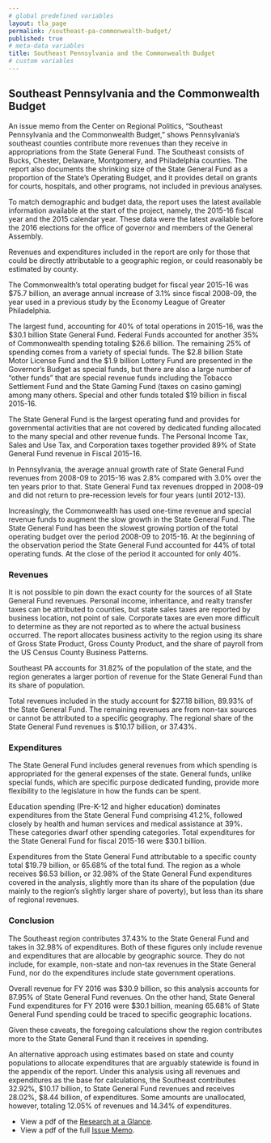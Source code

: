 ```yaml
---
# global predefined variables
layout: tla_page
permalink: /southeast-pa-commonwealth-budget/
published: true
# meta-data variables
title: Southeast Pennsylvania and the Commonwealth Budget
# custom variables
---
```

## Southeast Pennsylvania and the Commonwealth Budget
An issue memo from the Center on Regional Politics, “Southeast Pennsylvania and the Commonwealth Budget,” shows Pennsylvania’s southeast counties contribute more revenues than they receive in appropriations from the State General Fund. The Southeast consists of Bucks, Chester, Delaware, Montgomery, and Philadelphia counties. The report also documents the shrinking size of the State General Fund as a proportion of the State’s Operating Budget, and it provides detail on grants for courts, hospitals, and other programs, not included in previous analyses.

To match demographic and budget data, the report uses the latest available information available at the start of the project, namely, the 2015-16 fiscal year and the 2015 calendar year. These data were the latest available before the 2016 elections for the office of governor and members of the General Assembly.  

Revenues and expenditures included in the report are only for those that could be directly attributable to a geographic region, or could reasonably be estimated by county.

The Commonwealth’s total operating budget for fiscal year 2015-16 was $75.7 billion, an average annual increase of 3.1% since fiscal 2008-09, the year used in a previous study by the Economy League of Greater Philadelphia.

<script id="infogram_0_30d84306-eba7-495d-87c9-350fbeb55b35" title="PA Operating Budget 2008-09, $" src="https://e.infogram.com/js/dist/embed.js?NUO" type="text/javascript"></script>

<script id="infogram_0_a3667cf4-7350-496c-a31d-91d42c43a143" title="Operating Budget 2015-16" src="https://e.infogram.com/js/dist/embed.js?TWz" type="text/javascript"></script>

The largest fund, accounting for 40% of total operations in 2015-16, was the $30.1 billion State General Fund. Federal Funds accounted for another 35% of Commonwealth spending totaling $26.6 billion. The remaining 25% of spending comes from a variety of special funds.  The $2.8 billion State Motor License Fund and the $1.9 billion Lottery Fund are presented in the Governor’s Budget as special funds, but there are also a large number of “other funds” that are special revenue funds including the Tobacco Settlement Fund and the State Gaming Fund (taxes on casino gaming) among many others.  Special and other funds totaled $19 billion in fiscal 2015-16.

The State General Fund is the largest operating fund and provides for governmental activities that are not covered by dedicated funding allocated to the many special and other revenue funds.  The Personal Income Tax, Sales and Use Tax, and Corporation taxes together provided 89% of State General Fund revenue in Fiscal 2015-16.

<script id="infogram_0_4bc5bdee-d107-4602-a749-ac94dd641120" title="PA General Fund Revenue Sources 2015-16" src="https://e.infogram.com/js/dist/embed.js?NTw" type="text/javascript"></script>

In Pennsylvania, the average annual growth rate of State General Fund revenues from 2008-09 to 2015-16 was 2.8% compared with 3.0% over the ten years prior to that. State General Fund tax revenues dropped in 2008-09 and did not return to pre-recession levels for four years (until 2012-13).

<script id="infogram_0_a2d9e9a1-d33b-48d5-beae-7b34e6542426" title="Operating Budget by Fund over time" src="https://e.infogram.com/js/dist/embed.js?Ea9" type="text/javascript"></script>

Increasingly, the Commonwealth has used one-time revenue and special revenue funds to augment the slow growth in the State General Fund. The State General Fund has been the slowest growing portion of the total operating budget over the period 2008-09 to 2015-16.  At the beginning of the observation period the State General Fund accounted for 44% of total operating funds.  At the close of the period it accounted for only 40%.

### Revenues

It is not possible to pin down the exact county for the sources of all State General Fund revenues. Personal income, inheritance, and realty transfer taxes can be attributed to counties, but state sales taxes are reported by business location, not point of sale. Corporate taxes are even more difficult to determine as they are not reported as to where the actual business occurred. The report allocates business activity to the region using its share of Gross State Product, Gross County Product, and the share of payroll from the US Census County Business Patterns.

Southeast PA accounts for 31.82% of the population of the state, and the region generates a larger portion of revenue for the State General Fund than its share of population.

Total revenues included in the study account for $27.18 billion, 89.93% of the State General Fund. The remaining revenues are from non-tax sources or cannot be attributed to a specific geography. The regional share of the State General Fund revenues is $10.17 billion, or 37.43%.

<script id="infogram_0_e062e19f-78ea-4887-a4d2-de20d5ce2510" title="State General Fund Revenue Sources Southeast Shares" src="https://e.infogram.com/js/dist/embed.js?m5g" type="text/javascript"></script>

### Expenditures

The State General Fund includes general revenues from which spending is appropriated for the general expenses of the state. General funds, unlike special funds, which are specific purpose dedicated funding, provide more flexibility to the legislature in how the funds can be spent.

Education spending (Pre-K-12 and higher education) dominates expenditures from the State General Fund comprising 41.2%, followed closely by health and human services and medical assistance at 39%. These categories dwarf other spending categories. Total expenditures for the State General Fund for fiscal 2015-16 were $30.1 billion.

Expenditures from the State General Fund attributable to a specific county total $19.79 billion, or 65.68% of the total fund. The region as a whole receives $6.53 billion, or 32.98% of the State General Fund expenditures covered in the analysis, slightly more than its share of the population (due mainly to the region’s slightly larger share of poverty), but less than its share of regional revenues.

<script id="infogram_0_1d85d2ee-4d7a-4192-add7-2e33182f64c7" title="State General Fund Expenditures Southeast Shares" src="https://e.infogram.com/js/dist/embed.js?34w" type="text/javascript"></script>

### Conclusion

The Southeast region contributes 37.43% to the State General Fund and takes in 32.98% of expenditures. Both of these figures only include revenue and expenditures that are allocable by geographic source. They do not include, for example, non-state and non-tax revenues in the State General Fund, nor do the expenditures include state government operations.

Overall revenue for FY 2016 was $30.9 billion, so this analysis accounts for 87.95% of State General Fund revenues. On the other hand, State General Fund expenditures for FY 2016 were $30.1 billion, meaning 65.68% of State General Fund spending could be traced to specific geographic locations.

Given these caveats, the foregoing calculations show the region contributes more to the State General Fund than it receives in spending.

<script id="infogram_0_c56494ae-a923-422e-bcb7-293e4d6fc2f7" title="Revenues v Expenditures" src="https://e.infogram.com/js/dist/embed.js?yP2" type="text/javascript"></script>

An alternative approach using estimates based on state and county populations to allocate expenditures that are arguably statewide is found in the appendix of the report. Under this analysis using all revenues and expenditures as the base for calculations, the Southeast contributes 32.92%, $10.17 billion, to State General Fund revenues and receives 28.02%, $8.44 billion, of expenditures. Some amounts are unallocated, however, totaling 12.05% of revenues and 14.34% of expenditures.

<script id="infogram_0_cb8284ea-3c06-4357-bbe2-0f86fcba1107" title="Shares of State General Fund Revenues and Expenditures, Alternative Methodology" src="https://e.infogram.com/js/dist/embed.js?Ehf" type="text/javascript"></script>

- View a pdf of the [Research at a Glance](https://drive.google.com/file/d/1v8pFXRgAmd1m4a6iYhQC3brKft6IRiCK/view?usp=sharing).
- View a pdf of the full [Issue Memo](https://drive.google.com/file/d/1eMz3GxrtngNrpEm5eHfAiV2Eu2Y158uS/view?usp=sharing).

